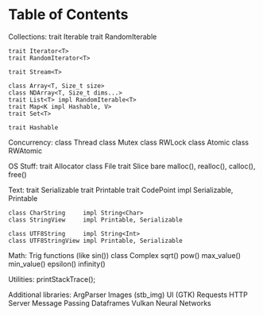 
# Table of Contents

Collections:
    trait Iterable<T>
    trait RandomIterable<T>

    trait Iterator<T>
    trait RandomIterator<T>

    trait Stream<T>

    class Array<T, Size_t size>
    class NDArray<T, Size_t dims...>
    trait List<T> impl RandomIterable<T>
    trait Map<K impl Hashable, V>
    trait Set<T>

    trait Hashable

Concurrency:
    class Thread
    class Mutex
    class RWLock
    class Atomic<T>
    class RWAtomic<T>

OS Stuff:
    trait Allocator
    class File
    trait Slice
    bare malloc(), realloc(), calloc(), free()

Text:
    trait Serializable
    trait Printable
    trait CodePoint impl Serializable, Printable

    class CharString     impl String<Char>
    class StringView     impl Printable, Serializable

    class UTF8String     impl String<Int>
    class UTF8StringView impl Printable, Serializable

Math:
    Trig functions (like sin<T>())
    class Complex<T>
    sqrt<T>()
    pow<T>()
    max_value<T>()
    min_value<T>()
    epsilon<T>()
    infinity<T>()

Utilities:
    printStackTrace();

Additional libraries:
    ArgParser
    Images (stb_img)
    UI (GTK)
    Requests
    HTTP Server
    Message Passing
    Dataframes
    Vulkan
    Neural Networks
